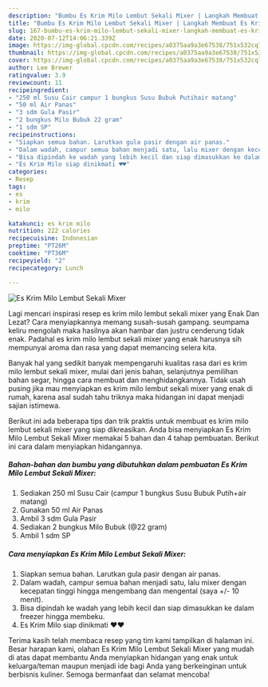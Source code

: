 ```yaml
---
description: "Bumbu Es Krim Milo Lembut Sekali Mixer | Langkah Membuat Es Krim Milo Lembut Sekali Mixer Yang Enak Banget"
title: "Bumbu Es Krim Milo Lembut Sekali Mixer | Langkah Membuat Es Krim Milo Lembut Sekali Mixer Yang Enak Banget"
slug: 167-bumbu-es-krim-milo-lembut-sekali-mixer-langkah-membuat-es-krim-milo-lembut-sekali-mixer-yang-enak-banget
date: 2020-07-12T14:06:21.339Z
image: https://img-global.cpcdn.com/recipes/a0375aa9a3e67538/751x532cq70/es-krim-milo-lembut-sekali-mixer-foto-resep-utama.jpg
thumbnail: https://img-global.cpcdn.com/recipes/a0375aa9a3e67538/751x532cq70/es-krim-milo-lembut-sekali-mixer-foto-resep-utama.jpg
cover: https://img-global.cpcdn.com/recipes/a0375aa9a3e67538/751x532cq70/es-krim-milo-lembut-sekali-mixer-foto-resep-utama.jpg
author: Lee Brewer
ratingvalue: 3.9
reviewcount: 11
recipeingredient:
- "250 ml Susu Cair campur 1 bungkus Susu Bubuk Putihair matang"
- "50 ml Air Panas"
- "3 sdm Gula Pasir"
- "2 bungkus Milo Bubuk 22 gram"
- "1 sdm SP"
recipeinstructions:
- "Siapkan semua bahan. Larutkan gula pasir dengan air panas."
- "Dalam wadah, campur semua bahan menjadi satu, lalu mixer dengan kecepatan tinggi hingga mengembang dan mengental (saya +/- 10 menit)."
- "Bisa dipindah ke wadah yang lebih kecil dan siap dimasukkan ke dalam freezer hingga membeku."
- "Es Krim Milo siap dinikmati ♥️♥️"
categories:
- Resep
tags:
- es
- krim
- milo

katakunci: es krim milo 
nutrition: 222 calories
recipecuisine: Indonesian
preptime: "PT26M"
cooktime: "PT36M"
recipeyield: "2"
recipecategory: Lunch

---
```



![Es Krim Milo Lembut Sekali Mixer](https://img-global.cpcdn.com/recipes/a0375aa9a3e67538/751x532cq70/es-krim-milo-lembut-sekali-mixer-foto-resep-utama.jpg)

Lagi mencari inspirasi resep es krim milo lembut sekali mixer yang Enak Dan Lezat? Cara menyiapkannya memang susah-susah gampang. seumpama keliru mengolah maka hasilnya akan hambar dan justru cenderung tidak enak. Padahal es krim milo lembut sekali mixer yang enak harusnya sih mempunyai aroma dan rasa yang dapat memancing selera kita.

Banyak hal yang sedikit banyak mempengaruhi kualitas rasa dari es krim milo lembut sekali mixer, mulai dari jenis bahan, selanjutnya pemilihan bahan segar, hingga cara membuat dan menghidangkannya. Tidak usah pusing jika mau menyiapkan es krim milo lembut sekali mixer yang enak di rumah, karena asal sudah tahu triknya maka hidangan ini dapat menjadi sajian istimewa.




Berikut ini ada beberapa tips dan trik praktis untuk membuat es krim milo lembut sekali mixer yang siap dikreasikan. Anda bisa menyiapkan Es Krim Milo Lembut Sekali Mixer memakai 5 bahan dan 4 tahap pembuatan. Berikut ini cara dalam menyiapkan hidangannya.

<!--inarticleads1-->

##### Bahan-bahan dan bumbu yang dibutuhkan dalam pembuatan Es Krim Milo Lembut Sekali Mixer:

1. Sediakan 250 ml Susu Cair (campur 1 bungkus Susu Bubuk Putih+air matang)
1. Gunakan 50 ml Air Panas
1. Ambil 3 sdm Gula Pasir
1. Sediakan 2 bungkus Milo Bubuk (@22 gram)
1. Ambil 1 sdm SP




<!--inarticleads2-->

##### Cara menyiapkan Es Krim Milo Lembut Sekali Mixer:

1. Siapkan semua bahan. Larutkan gula pasir dengan air panas.
1. Dalam wadah, campur semua bahan menjadi satu, lalu mixer dengan kecepatan tinggi hingga mengembang dan mengental (saya +/- 10 menit).
1. Bisa dipindah ke wadah yang lebih kecil dan siap dimasukkan ke dalam freezer hingga membeku.
1. Es Krim Milo siap dinikmati ♥️♥️




Terima kasih telah membaca resep yang tim kami tampilkan di halaman ini. Besar harapan kami, olahan Es Krim Milo Lembut Sekali Mixer yang mudah di atas dapat membantu Anda menyiapkan hidangan yang enak untuk keluarga/teman maupun menjadi ide bagi Anda yang berkeinginan untuk berbisnis kuliner. Semoga bermanfaat dan selamat mencoba!
